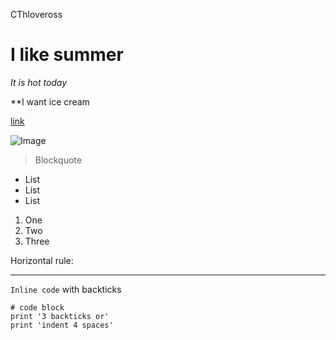 
CThloveross

# I like summer

*It is hot today*

**I want ice cream

[link](https://commonmark.org/)

![Image](https://commonmark.org/help/images/favicon.png)

> Blockquote

* List
* List
* List

1. One
2. Two
3. Three

Horizontal rule:

---

`Inline code` with backticks

```
# code block
print '3 backticks or'
print 'indent 4 spaces'
```

